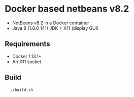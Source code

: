 <h1>Docker based netbeans v8.2</h1>
<ul>
  <li>NetBeans v8.2 in a Docker container</li>
  <li>Java 8 (1.8.0_141) JDK + X11 (display GUI)</li>
</ul>
<h2>Requirements</h2>
<ul>
  <li>Docker 1.13.1+</li>
  <li>An X11 socket</li>
</ul>
<h2>Build</h2>
<pre>
  <code>./build.sh</code>
</pre>
